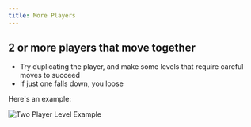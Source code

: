 ```yaml
---
title: More Players
---
```


## 2 or more players that move together

* Try duplicating the player, and make some levels that require careful moves to succeed
* If just one falls down, you loose

Here's an example:

![Two Player Level Example](res/many_players/level_example.png)


